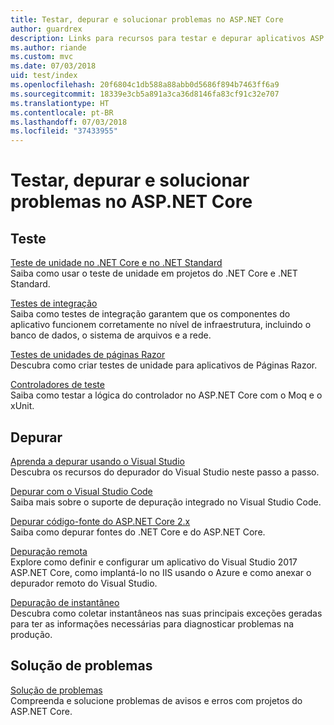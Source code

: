 ```yaml
---
title: Testar, depurar e solucionar problemas no ASP.NET Core
author: guardrex
description: Links para recursos para testar e depurar aplicativos ASP.NET Core.
ms.author: riande
ms.custom: mvc
ms.date: 07/03/2018
uid: test/index
ms.openlocfilehash: 20f6804c1db588a88abb0d5686f894b7463ff6a9
ms.sourcegitcommit: 18339e3cb5a891a3ca36d8146fa83cf91c32e707
ms.translationtype: HT
ms.contentlocale: pt-BR
ms.lasthandoff: 07/03/2018
ms.locfileid: "37433955"
---
```

# <a name="test-debug-and-troubleshoot-in-aspnet-core"></a>Testar, depurar e solucionar problemas no ASP.NET Core

## <a name="test"></a>Teste

[Teste de unidade no .NET Core e no .NET Standard](/dotnet/articles/core/testing/)  
Saiba como usar o teste de unidade em projetos do .NET Core e .NET Standard.

[Testes de integração](xref:test/integration-tests)  
Saiba como testes de integração garantem que os componentes do aplicativo funcionem corretamente no nível de infraestrutura, incluindo o banco de dados, o sistema de arquivos e a rede.

[Testes de unidades de páginas Razor](xref:test/razor-pages-tests)  
Descubra como criar testes de unidade para aplicativos de Páginas Razor.

[Controladores de teste](xref:mvc/controllers/testing)  
Saiba como testar a lógica do controlador no ASP.NET Core com o Moq e o xUnit.

## <a name="debug"></a>Depurar

[Aprenda a depurar usando o Visual Studio](/visualstudio/debugger/getting-started-with-the-debugger)  
Descubra os recursos do depurador do Visual Studio neste passo a passo.

[Depurar com o Visual Studio Code](https://code.visualstudio.com/docs/editor/debugging)  
Saiba mais sobre o suporte de depuração integrado no Visual Studio Code.

[Depurar código-fonte do ASP.NET Core 2.x](https://github.com/aspnet/Docs/issues/4155)  
Saiba como depurar fontes do .NET Core e do ASP.NET Core.

[Depuração remota](/visualstudio/debugger/remote-debugging-azure)  
Explore como definir e configurar um aplicativo do Visual Studio 2017 ASP.NET Core, como implantá-lo no IIS usando o Azure e como anexar o depurador remoto do Visual Studio.

[Depuração de instantâneo](/azure/application-insights/app-insights-snapshot-debugger)  
Descubra como coletar instantâneos nas suas principais exceções geradas para ter as informações necessárias para diagnosticar problemas na produção.

## <a name="troubleshoot"></a>Solução de problemas

[Solução de problemas](xref:test/troubleshoot)  
Compreenda e solucione problemas de avisos e erros com projetos do ASP.NET Core.
